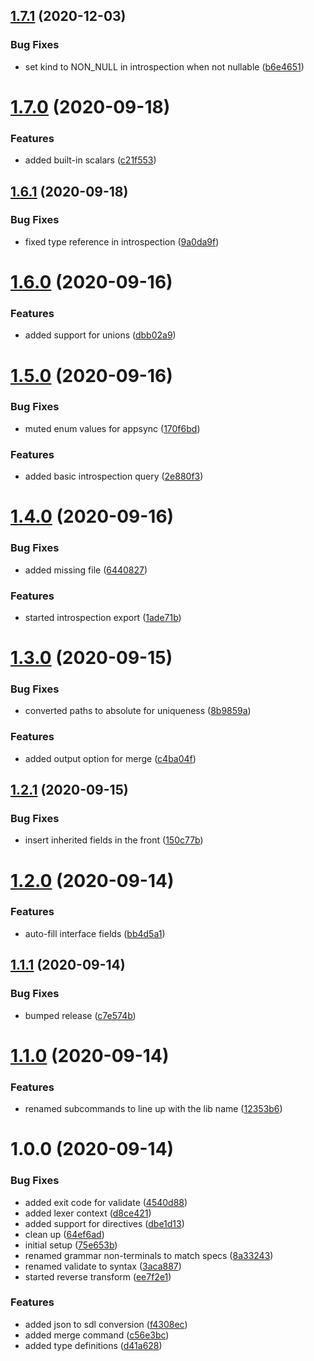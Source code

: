 ## [1.7.1](https://github.com/mprivat/xgql/compare/v1.7.0...v1.7.1) (2020-12-03)


### Bug Fixes

* set kind to NON_NULL in introspection when not nullable ([b6e4651](https://github.com/mprivat/xgql/commit/b6e46516c613cfec543996e06f7a367f28c32242))

# [1.7.0](https://github.com/mprivat/xgql/compare/v1.6.1...v1.7.0) (2020-09-18)


### Features

* added built-in scalars ([c21f553](https://github.com/mprivat/xgql/commit/c21f553ff75576bfbed153d5aa494ebf1ba9598a))

## [1.6.1](https://github.com/mprivat/xgql/compare/v1.6.0...v1.6.1) (2020-09-18)


### Bug Fixes

* fixed type reference in introspection ([9a0da9f](https://github.com/mprivat/xgql/commit/9a0da9f2099f911eb3d8e9ae44eb861e37b09f69))

# [1.6.0](https://github.com/mprivat/xgql/compare/v1.5.0...v1.6.0) (2020-09-16)


### Features

* added support for unions ([dbb02a9](https://github.com/mprivat/xgql/commit/dbb02a93710e036a25ecdd3792149de1eb89edbd))

# [1.5.0](https://github.com/mprivat/xgql/compare/v1.4.0...v1.5.0) (2020-09-16)


### Bug Fixes

* muted enum values for appsync ([170f6bd](https://github.com/mprivat/xgql/commit/170f6bdc8405f0c0a32f611d1bded928959c163e))


### Features

* added basic introspection query ([2e880f3](https://github.com/mprivat/xgql/commit/2e880f3debbeaa5ff5034ab890a79f8415ee0928))

# [1.4.0](https://github.com/mprivat/xgql/compare/v1.3.0...v1.4.0) (2020-09-16)


### Bug Fixes

* added missing file ([6440827](https://github.com/mprivat/xgql/commit/64408272475c80c4e9f4615ca954c454a99d2e7c))


### Features

* started introspection export ([1ade71b](https://github.com/mprivat/xgql/commit/1ade71b86778d0bfd9f398c35a2940e237a856df))

# [1.3.0](https://github.com/mprivat/xgql/compare/v1.2.1...v1.3.0) (2020-09-15)


### Bug Fixes

* converted paths to absolute for uniqueness ([8b9859a](https://github.com/mprivat/xgql/commit/8b9859a26f64498933cdd232e5ec763ab43283ca))


### Features

* added output option for merge ([c4ba04f](https://github.com/mprivat/xgql/commit/c4ba04f8b59fa3fcb312844d8ffb952f2d2117ea))

## [1.2.1](https://github.com/mprivat/xgql/compare/v1.2.0...v1.2.1) (2020-09-15)


### Bug Fixes

* insert inherited fields in the front ([150c77b](https://github.com/mprivat/xgql/commit/150c77bffffc555e60cf1cc3406665d51d438c89))

# [1.2.0](https://github.com/mprivat/xgql/compare/v1.1.1...v1.2.0) (2020-09-14)


### Features

* auto-fill interface fields ([bb4d5a1](https://github.com/mprivat/xgql/commit/bb4d5a12bc867be676fe53b4bd32d4677c60874a))

## [1.1.1](https://github.com/mprivat/xgql/compare/v1.1.0...v1.1.1) (2020-09-14)


### Bug Fixes

* bumped release ([c7e574b](https://github.com/mprivat/xgql/commit/c7e574b51155d50f29b51663ec2fbf27e3076b8b))

# [1.1.0](https://github.com/mprivat/xgql/compare/v1.0.0...v1.1.0) (2020-09-14)


### Features

* renamed subcommands to line up with the lib name ([12353b6](https://github.com/mprivat/xgql/commit/12353b62702b00ea937b3a4e83518d455d653f4a))

# 1.0.0 (2020-09-14)


### Bug Fixes

* added exit code for validate ([4540d88](https://github.com/mprivat/graphqlx/commit/4540d88b4ed1729ac2912e5da099764a6adb2424))
* added lexer context ([d8ce421](https://github.com/mprivat/graphqlx/commit/d8ce42139cbdc50b7104c99567077f3b81984945))
* added support for directives ([dbe1d13](https://github.com/mprivat/graphqlx/commit/dbe1d137b8d471b2d695cbbfc4c5b691bc245eaa))
* clean up ([64ef6ad](https://github.com/mprivat/graphqlx/commit/64ef6ad86ad09bb9c3dc1629da6a5c1187903221))
* initial setup ([75e653b](https://github.com/mprivat/graphqlx/commit/75e653b6d5515335b8d11d2e194374f3187ec025))
* renamed grammar non-terminals to match specs ([8a33243](https://github.com/mprivat/graphqlx/commit/8a33243f54b8557b8a327d3c4bcf311ef2840338))
* renamed validate to syntax ([3aca887](https://github.com/mprivat/graphqlx/commit/3aca887dc28dec4909330fb6c0df744d70041760))
* started reverse transform ([ee7f2e1](https://github.com/mprivat/graphqlx/commit/ee7f2e1550beb5768ad50c88f1b2a481f7181161))


### Features

* added json to sdl conversion ([f4308ec](https://github.com/mprivat/graphqlx/commit/f4308ec295565bba1c3631b0683471a63718b7db))
* added merge command ([c56e3bc](https://github.com/mprivat/graphqlx/commit/c56e3bcbb103f2820e6296fda1beca399c161c41))
* added type definitions ([d41a628](https://github.com/mprivat/graphqlx/commit/d41a6289ba9e6bfe3ef8c04c4fa2252f777b1219))
